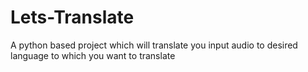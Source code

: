 # Lets-Translate

A python based project which will translate you input audio to desired language to which you want to translate
